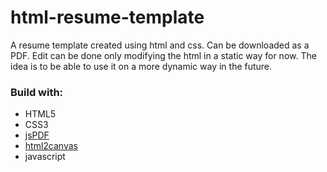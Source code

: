 # html-resume-template
A resume template created using html and css. Can be downloaded as a PDF.
Edit can be done only modifying the html in a static way for now. The idea is to be able to use it on a more dynamic way in the future.

### Build with:

+ HTML5
+ CSS3
+ [jsPDF](https://github.com/MrRio/jsPDF)
+ [html2canvas](http://html2canvas.hertzen.com/documentation/)
+ javascript